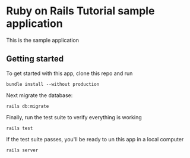 # Ruby on Rails Tutorial sample application

This is the sample application

## Getting started
To get started with this app, clone this repo and run 

```shell script
bundle install --without production
```

Next migrate the database:

```shell script
rails db:migrate
```

Finally, run the test suite to verify everything is working

```shell script
rails test
```

If the test suite passes, you'll be ready to un this app in a local computer

```shell script
rails server
```
